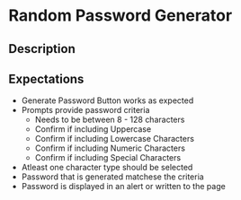 # Random Password Generator

## Description

## Expectations

- Generate Password Button works as expected
- Prompts provide password criteria
  - Needs to be between 8 - 128 characters
  - Confirm if including Uppercase
  - Confirm if including Lowercase Characters
  - Confirm if including Numeric Characters
  - Confirm if including Special Characters
- Atleast one character type should be selected
- Password that is generated matchese the criteria
- Password is displayed in an alert or written to the page
